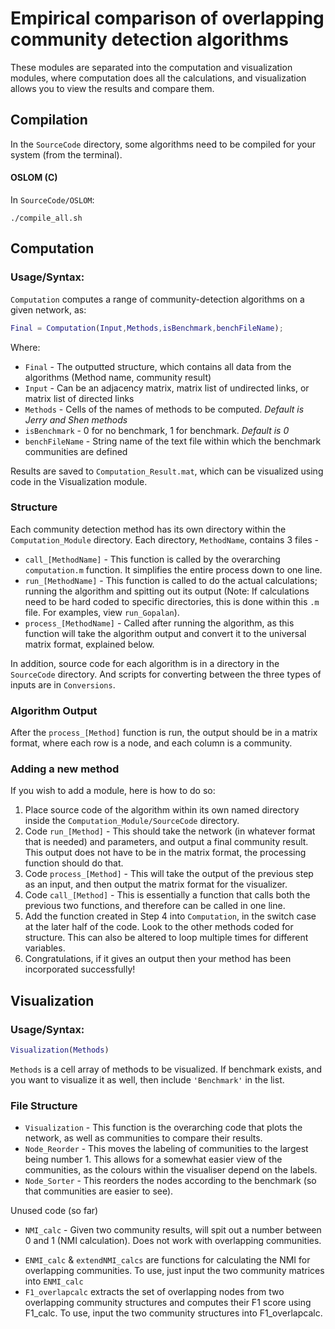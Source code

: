 # Empirical comparison of overlapping community detection algorithms

These modules are separated into the computation and visualization modules, where computation does all the calculations, and visualization allows you to view the results and compare them.

## Compilation

In the `SourceCode` directory, some algorithms need to be compiled for your system (from the terminal).

#### OSLOM (C)

In `SourceCode/OSLOM`:

```shell
./compile_all.sh
```

## Computation

### Usage/Syntax:

`Computation` computes a range of community-detection algorithms on a given network, as:

```matlab
Final = Computation(Input,Methods,isBenchmark,benchFileName);
```

Where:

- `Final` -	The outputted structure, which contains all data from the algorithms (Method name, community result)
- `Input` -	Can be an adjacency matrix, matrix list of undirected links, or matrix list of directed links
- `Methods` -	Cells of the names of methods to be computed. _Default is Jerry and Shen methods_
- `isBenchmark` -	0 for no benchmark, 1 for benchmark. _Default is 0_
- `benchFileName` - String name of the text file within which the benchmark communities are defined

Results are saved to `Computation_Result.mat`, which can be visualized using code in the Visualization module.

### Structure

Each community detection method has its own directory within the `Computation_Module` directory.
Each directory, `MethodName`, contains 3 files -

- `call_[MethodName]` - This function is called by the overarching `computation.m` function. It simplifies the entire process down to one line.
- `run_[MethodName]` - This function is called to do the actual calculations; running the algorithm and spitting out its output (Note: If calculations need to be hard coded to specific directories, this is done within this `.m` file.
  For examples, view `run_Gopalan`).
- `process_[MethodName]` - Called after running the algorithm, as this function will take the algorithm output and convert it to the universal matrix format, explained below.

In addition, source code for each algorithm is in a directory in the `SourceCode` directory.
And scripts for converting between the three types of inputs are in `Conversions`.

### Algorithm Output

After the `process_[Method]` function is run, the output should be in a matrix format, where each row is a node, and each column is a community.

### Adding a new method

If you wish to add a module, here is how to do so:

1. Place source code of the algorithm within its own named directory inside  the `Computation_Module/SourceCode` directory.
2. Code `run_[Method]` - This should take the network (in whatever format that is needed) and parameters, and output a final community result.
   This output does not have to be in the matrix format, the processing function should do that.
3. Code `process_[Method]` - This will take the output of the previous step as an input, and then output the matrix format for the visualizer.
4. Code `call_[Method]` - This is essentially a function that calls both the previous two functions, and therefore can be called in one line.
5. Add the function created in Step 4 into `Computation`, in the switch case at the later half of the code. Look to the other methods coded for structure.
   This can also be altered to loop multiple times for different variables.
6. Congratulations, if it gives an output then your method has been incorporated successfully!


## Visualization

### Usage/Syntax:

```matlab
Visualization(Methods)
```

`Methods` is a cell array of methods to be visualized.
If benchmark exists, and you want to visualize it as well, then include `'Benchmark'` in the list.

### File Structure

- `Visualization` - This function is the overarching code that plots the network, as well as communities to compare their results.
- `Node_Reorder` - This moves the labeling of communities to the largest being number 1.
  This allows for a somewhat easier view of the communities, as the colours within the visualiser depend on the labels.
- `Node_Sorter` - This reorders the nodes according to the benchmark (so that communities are easier to see).

Unused code (so far)

- `NMI_calc` - Given two community results, will spit out a number between 0 and 1 (NMI calculation).
  Does not work with overlapping communities.
* `ENMI_calc` & `extendNMI_calcs` are functions for calculating the NMI for overlapping communities.
  To use, just input the two community matrices into `ENMI_calc`
* `F1_overlapcalc` extracts the set of overlapping nodes from two overlapping community structures and computes their F1 score using F1_calc.
  To use, input the two community structures into F1_overlapcalc.
